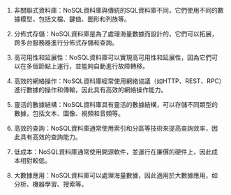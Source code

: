 

1. 非關聯式資料庫：NoSQL資料庫與傳統的SQL資料庫不同，它們使用不同的數據模型，包括文檔、鍵值、圖形和列族等。

2. 分佈式存儲：NoSQL資料庫是為了處理海量數據而設計的，它們可以拓展，跨多台服務器進行分佈式存儲和查詢。

3. 高可用性和延展性：NoSQL資料庫可以實現高可用性和延展性，因為它們可以在多個節點上運行，並能夠自動進行故障轉移。

4. 高效的網絡操作：NoSQL資料庫經常使用網絡協議（如HTTP、REST、RPC）進行數據的操作和傳輸，因此具有高效的網絡操作能力。

5. 靈活的數據結構：NoSQL資料庫具有靈活的數據結構，可以存儲不同類型的數據，包括文本、圖像、視頻和音頻等。

6. 高效的查詢：NoSQL資料庫通常使用索引和分區等技術來提高查詢效率，因此具有高效的查詢能力。

7. 低成本：NoSQL資料庫通常使用開源軟件，並運行在廉價的硬件上，因此成本相對較低。

8. 大數據應用：NoSQL資料庫可以處理海量數據，因此適用於大數據應用，如分析、機器學習、搜索等。